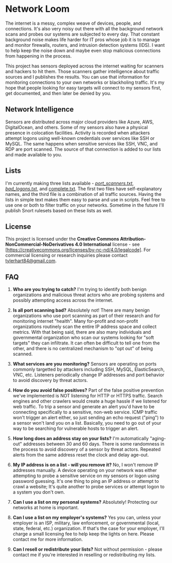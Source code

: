 # Network Loom

The internet is a messy, complex weave of devices, people, and connections. It's also very noisy out there with all the background network scans and probes our systems are subjected to every day. That constant background noise makes life harder for IT pros whose job it is to manage and monitor firewalls, routers, and intrusion detection systems (IDS). I want to help keep the noise down and maybe even stop malicious connections from happening in the process.

This project has sensors deployed across the internet waiting for scanners and hackers to hit them. Those scanners gather intelligence about traffic sources and I publishes the results. You can use that information for monitoring connections to your own networks or blackholing traffic. It's my hope that people looking for easy targets will connect to my sensors first, get documented, and then later be denied by you.

## Network Intelligence

Sensors are distributed across major cloud providers like Azure, AWS, DigitalOcean, and others. Some of my sensors also have a physical presence in colocation facilities. Activity is recorded when attackers attempt logons using well-known credentials over services like SSH or MySQL. The same happens when sensitive services like SSH, VNC, and RDP are port scanned. The source of that connection is added to our lists and made available to you.

## Lists

I'm currently making three lists available - [*port_scanners.txt*](bad_logons.txt), [*bad_logons.txt*](port_scanners.txt), and [complete.txt](complete.txt). The first two files have self-explanatory names, and the third file is a combination of all traffic sources. Having the lists in simple text makes them easy to parse and use in scripts. Feel free to use one or both to filter traffic on your networks. Sometime in the future I'll publish Snort rulesets based on these lists as well.

## License

This project is licensed under the **Creative Commons Attribution-NonCommercial-NoDerivatives 4.0 International** license - see [https://creativecommons.org/licenses/by-nc-nd/4.0/legalcode]. For commercial licensing or research inquiries please contact tylerhart84@gmail.com.

## FAQ

1. **Who are you trying to catch?** I'm trying to identify both benign organizations and malicious threat actors who are probing systems and possibly attempting access across the internet.

1. **Is all port scanning bad?** Absolutely not! There are many benign organizations who use port scanning as part of their research and for monitoring internet "health". Many for-profit and non-profit organizations routinely scan the entire IP address space and collect metrics. With that being said, there are also many individuals and governmental organization who scan our systems looking for "soft targets" they can infiltrate. It can often be difficult to tell one from the other, and there is no centralized mechanism to "opt out" of being scanned.

1. **What services are you monitoring?** Sensors are operating on ports commonly targetted by attackers including SSH, MySQL, ElasticSearch, VNC, etc. Listeners periodically change IP addresses and port behavior to avoid discovery by threat actors.

1. **How do you avoid false positives?** Part of the false positive prevention we've implemented is NOT listening for HTTP or HTTPS traffic. Search engines and other crawlers would create a huge hassle if we listened for web traffic. To trip a sensor and generate an alert you'd have to be connecting specifically to a sensitive, non-web service. ICMP traffic won't trigger an alert either, so just sending an echo request ("ping") to a sensor won't land you on a list. Basically, you need to go out of your way to be searching for vulnerable hosts to trigger an alert.

1. **How long does an address stay on your lists?** I'm automatically "aging-out" addresses between 30 and 60 days. There is some randomness in the process to avoid discovery of a sensor by threat actors. Repeated alerts from the same address reset the clock and delay age-out.

1. **My IP address is on a list - will you remove it?** No, I won't remove IP addresses manually. A device operating on your network was either attempting to probe a sensitive service on my sensors or logon using password guessing. It's one thing to ping an IP address or attempt to crawl a website; It's quite another to probe services or attempt logon to a system you don't own.

1. **Can I use a list on my personal systems?** Absolutely! Protecting our networks at home is important.

1. **Can I use a list on my employer's systems?** Yes you can, unless your employer is an ISP, military, law enforcement, or governmental (local, state, federal, etc.) organization. If that's the case for your employer, I'll charge a small licensing fee to help keep the lights on here. Please contact me for more information.

1. **Can I resell or redistribute your lists?** Not without permission - please contact me if you're interested in reselling or redistributing my lists.

